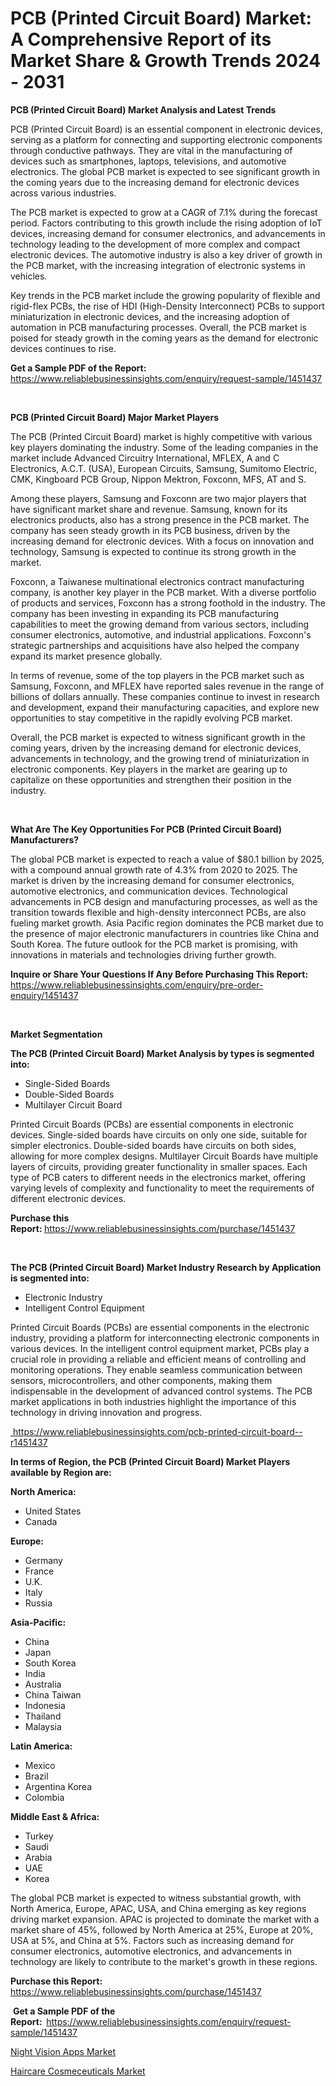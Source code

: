 <p><h1>PCB (Printed Circuit Board) Market: A Comprehensive Report of its Market Share & Growth Trends 2024 - 2031</h1></p><p><strong>PCB (Printed Circuit Board) Market Analysis and Latest Trends</strong></p>
<p><p>PCB (Printed Circuit Board) is an essential component in electronic devices, serving as a platform for connecting and supporting electronic components through conductive pathways. They are vital in the manufacturing of devices such as smartphones, laptops, televisions, and automotive electronics. The global PCB market is expected to see significant growth in the coming years due to the increasing demand for electronic devices across various industries.</p><p>The PCB market is expected to grow at a CAGR of 7.1% during the forecast period. Factors contributing to this growth include the rising adoption of IoT devices, increasing demand for consumer electronics, and advancements in technology leading to the development of more complex and compact electronic devices. The automotive industry is also a key driver of growth in the PCB market, with the increasing integration of electronic systems in vehicles.</p><p>Key trends in the PCB market include the growing popularity of flexible and rigid-flex PCBs, the rise of HDI (High-Density Interconnect) PCBs to support miniaturization in electronic devices, and the increasing adoption of automation in PCB manufacturing processes. Overall, the PCB market is poised for steady growth in the coming years as the demand for electronic devices continues to rise.</p></p>
<p><strong>Get a Sample PDF of the Report:&nbsp;</strong> <a href="https://www.reliablebusinessinsights.com/enquiry/request-sample/1451437">https://www.reliablebusinessinsights.com/enquiry/request-sample/1451437</a></p>
<p>&nbsp;</p>
<p><strong>PCB (Printed Circuit Board) Major Market Players</strong></p>
<p><p>The PCB (Printed Circuit Board) market is highly competitive with various key players dominating the industry. Some of the leading companies in the market include Advanced Circuitry International, MFLEX, A and C Electronics, A.C.T. (USA), European Circuits, Samsung, Sumitomo Electric, CMK, Kingboard PCB Group, Nippon Mektron, Foxconn, MFS, AT and S.</p><p>Among these players, Samsung and Foxconn are two major players that have significant market share and revenue. Samsung, known for its electronics products, also has a strong presence in the PCB market. The company has seen steady growth in its PCB business, driven by the increasing demand for electronic devices. With a focus on innovation and technology, Samsung is expected to continue its strong growth in the market.</p><p>Foxconn, a Taiwanese multinational electronics contract manufacturing company, is another key player in the PCB market. With a diverse portfolio of products and services, Foxconn has a strong foothold in the industry. The company has been investing in expanding its PCB manufacturing capabilities to meet the growing demand from various sectors, including consumer electronics, automotive, and industrial applications. Foxconn's strategic partnerships and acquisitions have also helped the company expand its market presence globally.</p><p>In terms of revenue, some of the top players in the PCB market such as Samsung, Foxconn, and MFLEX have reported sales revenue in the range of billions of dollars annually. These companies continue to invest in research and development, expand their manufacturing capacities, and explore new opportunities to stay competitive in the rapidly evolving PCB market.</p><p>Overall, the PCB market is expected to witness significant growth in the coming years, driven by the increasing demand for electronic devices, advancements in technology, and the growing trend of miniaturization in electronic components. Key players in the market are gearing up to capitalize on these opportunities and strengthen their position in the industry.</p></p>
<p>&nbsp;</p>
<p><strong>What Are The Key Opportunities For PCB (Printed Circuit Board) Manufacturers?</strong></p>
<p><p>The global PCB market is expected to reach a value of $80.1 billion by 2025, with a compound annual growth rate of 4.3% from 2020 to 2025. The market is driven by the increasing demand for consumer electronics, automotive electronics, and communication devices. Technological advancements in PCB design and manufacturing processes, as well as the transition towards flexible and high-density interconnect PCBs, are also fueling market growth. Asia Pacific region dominates the PCB market due to the presence of major electronic manufacturers in countries like China and South Korea. The future outlook for the PCB market is promising, with innovations in materials and technologies driving further growth.</p></p>
<p><strong>Inquire or Share Your Questions If Any Before Purchasing This Report:</strong> <a href="https://www.reliablebusinessinsights.com/enquiry/pre-order-enquiry/1451437">https://www.reliablebusinessinsights.com/enquiry/pre-order-enquiry/1451437</a></p>
<p>&nbsp;</p>
<p><strong>Market Segmentation</strong></p>
<p><strong>The PCB (Printed Circuit Board) Market Analysis by types is segmented into:</strong></p>
<p><ul><li>Single-Sided Boards</li><li>Double-Sided Boards</li><li>Multilayer Circuit Board</li></ul></p>
<p><p>Printed Circuit Boards (PCBs) are essential components in electronic devices. Single-sided boards have circuits on only one side, suitable for simpler electronics. Double-sided boards have circuits on both sides, allowing for more complex designs. Multilayer Circuit Boards have multiple layers of circuits, providing greater functionality in smaller spaces. Each type of PCB caters to different needs in the electronics market, offering varying levels of complexity and functionality to meet the requirements of different electronic devices.</p></p>
<p><strong>Purchase this Report:&nbsp;</strong><a href="https://www.reliablebusinessinsights.com/purchase/1451437">https://www.reliablebusinessinsights.com/purchase/1451437</a></p>
<p>&nbsp;</p>
<p><strong>The PCB (Printed Circuit Board) Market Industry Research by Application is segmented into:</strong></p>
<p><ul><li>Electronic Industry</li><li>Intelligent Control Equipment</li></ul></p>
<p><p>Printed Circuit Boards (PCBs) are essential components in the electronic industry, providing a platform for interconnecting electronic components in various devices. In the intelligent control equipment market, PCBs play a crucial role in providing a reliable and efficient means of controlling and monitoring operations. They enable seamless communication between sensors, microcontrollers, and other components, making them indispensable in the development of advanced control systems. The PCB market applications in both industries highlight the importance of this technology in driving innovation and progress.</p></p>
<p><a href="https://www.reliablebusinessinsights.com/pcb-printed-circuit-board--r1451437">&nbsp;https://www.reliablebusinessinsights.com/pcb-printed-circuit-board--r1451437</a></p>
<p><strong>In terms of Region, the PCB (Printed Circuit Board) Market Players available by Region are:</strong></p>
<p>
    <p> <strong> North America: </strong>
        <ul>
            <li>United States</li>
            <li>Canada</li>
        </ul>
        </p> 
    <p> <strong> Europe: </strong>
        <ul>
            <li>Germany</li>
            <li>France</li>
            <li>U.K.</li>
            <li>Italy</li>
            <li>Russia</li>
        </ul>
        </p> 
    <p> <strong> Asia-Pacific: </strong>
        <ul>
            <li>China</li>
            <li>Japan</li>
            <li>South Korea</li>
            <li>India</li>
            <li>Australia</li>
            <li>China Taiwan</li>
            <li>Indonesia</li>
            <li>Thailand</li>
            <li>Malaysia</li>
        </ul>
        </p> 
    <p> <strong> Latin America: </strong>
        <ul>
            <li>Mexico</li>
            <li>Brazil</li>
            <li>Argentina Korea</li>
            <li>Colombia</li>
        </ul>
        </p> 
    <p> <strong> Middle East & Africa: </strong>
        <ul>
            <li>Turkey</li>
            <li>Saudi</li>
            <li>Arabia</li>
            <li>UAE</li>
            <li>Korea</li>
        </ul>
    </p>
    </p>
<p><p>The global PCB market is expected to witness substantial growth, with North America, Europe, APAC, USA, and China emerging as key regions driving market expansion. APAC is projected to dominate the market with a market share of 45%, followed by North America at 25%, Europe at 20%, USA at 5%, and China at 5%. Factors such as increasing demand for consumer electronics, automotive electronics, and advancements in technology are likely to contribute to the market's growth in these regions.</p></p>
<p><strong>Purchase this Report: </strong><a href="https://www.reliablebusinessinsights.com/purchase/1451437">https://www.reliablebusinessinsights.com/purchase/1451437</a></p>
<p>&nbsp;<strong>Get a Sample PDF of the Report:&nbsp;&nbsp;</strong><a href="https://www.reliablebusinessinsights.com/enquiry/request-sample/1451437">https://www.reliablebusinessinsights.com/enquiry/request-sample/1451437</a></p>
<p><strong></strong></p>
<p><p><a href="https://view.publitas.com/reportprime-1/night-vision-apps-market-report-by-product-type-android-ios-others-end-use-private-users-commercial-users-and-region-2024-2031/">Night Vision Apps Market</a></p><p><a href="https://github.com/polesdua1/Market-Research-Report-List-1/blob/main/haircare-cosmeceuticals-market.md">Haircare Cosmeceuticals Market</a></p></p>